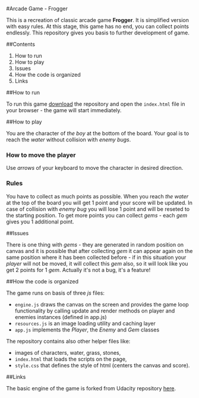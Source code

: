 #Arcade Game - Frogger

This is a recreation of classic arcade game **Frogger**. It is simplified version with easy rules. At this stage,
this game has no end, you can collect points endlessly. This repository gives you basis to further development of game.

##Contents

1. How to run
2. How to play
3. Issues
4. How the code is organized
5. Links

##How to run

To run this game [download](https://github.com/Mancinek/frontend-nanodegree-arcade-game/archive/master.zip) the repository and open the `index.html` file in your browser - the game will start immediately.

##How to play

You are the character of _the boy_ at the bottom of the board. Your goal is to reach the _water_ without collision with _enemy bugs_.

### How to move the player

Use _arrows_ of your keyboard to move the character in desired direction.

### Rules

You have to collect as much points as possible. When you reach _the water_ at the top of the board you will get 1 point and your score will be updated. In case of collision with _enemy bug_ you will lose 1 point and will be reseted to the starting position. To get more points you can collect _gems_ - each _gem_ gives you 1 additional point.

##Issues

There is one thing with _gems_ - they are generated in random position on canvas and it is possible that after collecting _gem_ it can appear again on the same position where it has been collected before - if in this situation your _player_ will not be moved, it will collect this _gem_ also, so it will look like you get 2 points for 1 _gem_. Actually it's not a bug, it's a feature!

##How the code is organized

The game runs on basis of three _js_ files:

* `engine.js` draws the canvas on the screen and provides the game loop functionality by calling update and render methods on player and enemies instances (defined in app.js)
* `resources.js` is an image loading utility and caching layer
* `app.js` implements the _Player_, the _Enemy_ and _Gem_ classes

The repository contains also other helper files like:

* images of characters, water, grass, stones,
* `index.html` that loads the scripts on the page,
* `style.css` that defines the style of html (centers the canvas and score).

##Links

The basic engine of the game is forked from Udacity repository [here](https://github.com/udacity/frontend-nanodegree-arcade-game).
